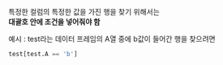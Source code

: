 특정한 컬럼의 특정한 값을 가진 행을 찾기 위해서는  
**대괄호 안에 조건을 넣어줘야 함**  

예시 : test라는 데이터 프레임의 A열 중에 b값이 들어간 행을 찾으려면
```python
test[test.A == 'b']
```